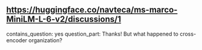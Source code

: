 ## https://huggingface.co/navteca/ms-marco-MiniLM-L-6-v2/discussions/1

contains_question: yes
question_part: Thanks! But what happened to cross-encoder organization?